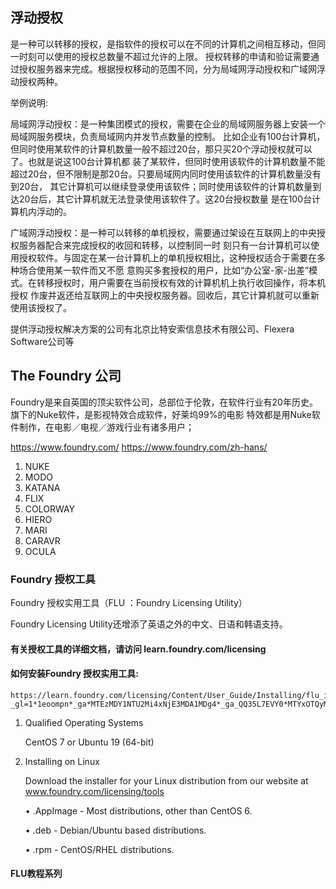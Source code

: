 ## 浮动授权

是一种可以转移的授权，是指软件的授权可以在不同的计算机之间相互移动，但同一时刻可以使用的授权总数量不超过允许的上限。
授权转移的申请和验证需要通过授权服务器来完成。根据授权移动的范围不同，分为局域网浮动授权和广域网浮动授权两种。

举例说明:

局域网浮动授权：是一种集团模式的授权，需要在企业的局域网服务器上安装一个局域网服务模块，负责局域网内并发节点数量的控制。
比如企业有100台计算机，但同时使用某软件的计算机数量一般不超过20台，那只买20个浮动授权就可以了。也就是说这100台计算机都
装了某软件，但同时使用该软件的计算机数量不能超过20台，但不限制是那20台。只要局域网内同时使用该软件的计算机数量没有到20台，
其它计算机可以继续登录使用该软件；同时使用该软件的计算机数量到达20台后，其它计算机就无法登录使用该软件了。这20台授权数量
是在100台计算机内浮动的。


广域网浮动授权：是一种可以转移的单机授权，需要通过架设在互联网上的中央授权服务器配合来完成授权的收回和转移，以控制同一时
刻只有一台计算机可以使用授权软件。与固定在某一台计算机上的单机授权相比，这种授权适合于需要在多种场合使用某一软件而又不愿
意购买多套授权的用户，比如“办公室-家-出差”模式。在转移授权时，用户需要在当前授权有效的计算机机上执行收回操作，将本机授权
作废并返还给互联网上的中央授权服务器。回收后，其它计算机就可以重新使用该授权了。


提供浮动授权解决方案的公司有北京比特安索信息技术有限公司、Flexera Software公司等


## The Foundry 公司

Foundry是来自英国的顶尖软件公司，总部位于伦敦，在软件行业有20年历史。旗下的Nuke软件，是影视特效合成软件，好莱坞99%的电影
特效都是用Nuke软件制作，在电影／电视／游戏行业有诸多用户；

https://www.foundry.com/
https://www.foundry.com/zh-hans/

1. NUKE
1. MODO
1. KATANA
1. FLIX
1. COLORWAY
1. HIERO
1. MARI
1. CARAVR
1. OCULA


### Foundry 授权工具

Foundry 授权实用工具（FLU ：Foundry Licensing Utility） 

Foundry Licensing Utility还增添了英语之外的中文、日语和韩语支持。


#### 有关授权工具的详细文档，请访问 learn.foundry.com/licensing



#### 如何安装Foundry 授权实用工具: 

```
https://learn.foundry.com/licensing/Content/User_Guide/Installing/flu_install.html?_gl=1*1eoompn*_ga*MTEzMDY1NTU2Mi4xNjE3MDA1MDg4*_ga_QQ35L7EVY0*MTYxOTQyMDU4My4zLjEuMTYxOTQyMTEyMC4w*_ga_THF8SPBJQF*MTYxOTQyMDU4My4yLjEuMTYxOTQyMTEyMC4w

```


1. Qualified Operating Systems

    CentOS 7 or Ubuntu 19 (64-bit)

1. Installing on Linux
    
    Download the installer for your Linux distribution from our website at www.foundry.com/licensing/tools

    • .AppImage - Most distributions, other than CentOS 6.

    • .deb - Debian/Ubuntu based distributions.

    • .rpm - CentOS/RHEL distributions.



#### FLU教程系列


